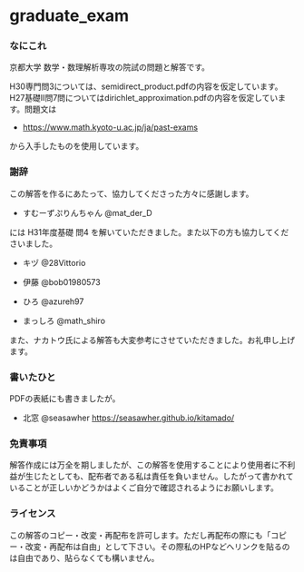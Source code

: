 # graduate_exam
### なにこれ
京都大学 数学・数理解析専攻の院試の問題と解答です。

H30専門問3については、semidirect_product.pdfの内容を仮定しています。H27基礎II問7問についてはdirichlet_approximation.pdfの内容を仮定しています。問題文は

- https://www.math.kyoto-u.ac.jp/ja/past-exams

から入手したものを使用しています。

### 謝辞 
この解答を作るにあたって、協力してくださった方々に感謝します。

- すむーずぷりんちゃん @mat_der_D　

には H31年度基礎 問4 を解いていただきました。また以下の方も協力してくださいました。

- キヅ @28Vittorio　

- 伊藤 @bob01980573

- ひろ @azureh97

- まっしろ @math_shiro

また、ナカトウ氏による解答も大変参考にさせていただきました。お礼申し上げます。

### 書いたひと
PDFの表紙にも書きましたが。
- 北窓 @seasawher https://seasawher.github.io/kitamado/

### 免責事項
解答作成には万全を期しましたが、この解答を使用することにより使用者に不利益が生じたとしても、配布者である私は責任を負いません。したがって書かれていることが正しいかどうかはよくご自分で確認されるようにお願いします。

### ライセンス
この解答のコピー・改変・再配布を許可します。ただし再配布の際にも「コピー・改変・再配布は自由」として下さい。その際私のHPなどへリンクを貼るのは自由であり、貼らなくても構いません。





